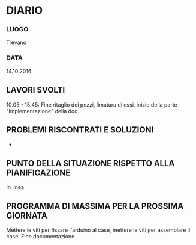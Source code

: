 # DIARIO
### LUOGO
Trevano
### DATA
14.10.2016
## LAVORI SVOLTI
10.05 - 15.45: Fine ritaglio dei pezzi, limatura di essi,  inizio della parte "implementazione" della doc.
## PROBLEMI RISCONTRATI E SOLUZIONI
-
## PUNTO DELLA SITUAZIONE RISPETTO ALLA PIANIFICAZIONE
In linea
## PROGRAMMA DI MASSIMA PER LA PROSSIMA GIORNATA
Mettere le viti per fissare l'arduino al case, mettere le viti per assemblare il case. 
Fine documentazione